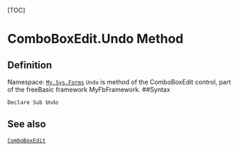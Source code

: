 [TOC]
# ComboBoxEdit.Undo Method

## Definition
Namespace: [`My.Sys.Forms`](My.Sys.Forms.md)
`Undo` is method of the ComboBoxEdit control, part of the freeBasic framework MyFbFramework.
##Syntax
```freeBasic
Declare Sub Undo
```

## See also
[`ComboBoxEdit`](ComboBoxEdit.md)
